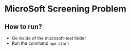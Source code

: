 # MicroSoft Screening Problem


## How to run?
- Go inside of the microsoft-test folder
- Run the command `npm start`